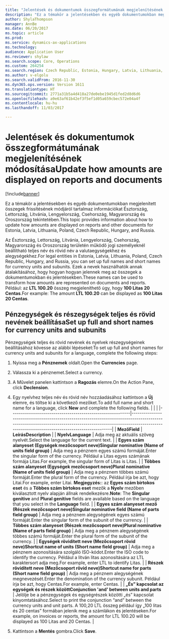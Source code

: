 ```yaml
---
title: "Jelentések és dokumentumok összegformátumának megjelenítésének módosítása"
description: "Ez a témakör a jelentésekben és egyéb dokumentumokban megjelenített összegek frissítésének módjáról tartalmaz információkat Észtország, Lettország, Litvánia, Lengyelország, Csehország, Magyarország és Oroszország tekintetében."
author: ShylaThompson
manager: AnnBe
ms.date: 06/20/2017
ms.topic: article
ms.prod: 
ms.service: dynamics-ax-applications
ms.technology: 
audience: Application User
ms.reviewer: shylaw
ms.search.scope: Core, Operations
ms.custom: 264254
ms.search.region: Czech Republic, Estonia, Hungary, Latvia, Lithuania, Poland, Russia
ms.author: v-elgolu
ms.search.validFrom: 2016-11-30
ms.dyn365.ops.version: Version 1611
ms.translationtype: HT
ms.sourcegitcommit: 2771a31b5a4d418a27de0ebe1945d1fed2d8d6d6
ms.openlocfilehash: a9e63af61b42ef3f5ef1d05a659cbec572e04a4f
ms.contentlocale: hu-hu
ms.lasthandoff: 11/03/2017

---
```


# <a name="update-how-amounts-are-displayed-on-reports-and-documents"></a><span data-ttu-id="01212-103">Jelentések és dokumentumok összegformátumának megjelenítésének módosítása</span><span class="sxs-lookup"><span data-stu-id="01212-103">Update how amounts are displayed on reports and documents</span></span>

[!include[banner](../includes/banner.md)]


<span data-ttu-id="01212-104">Ez a témakör a jelentésekben és egyéb dokumentumokban megjelenített összegek frissítésének módjáról tartalmaz információkat Észtország, Lettország, Litvánia, Lengyelország, Csehország, Magyarország és Oroszország tekintetében.</span><span class="sxs-lookup"><span data-stu-id="01212-104">This topic provides information about how to update how amounts are displayed on reports and other documents for Estonia, Latvia, Lithuania, Poland, Czech Republic, Hungary, and Russia.</span></span>

<span data-ttu-id="01212-105">Az Észtország, Lettország, Litvánia, Lengyelország, Csehország, Magyarország és Oroszország területén működő jogi személyeknél beállítható teljes név és rövid név a valutaegységekhez és alegységekhez.</span><span class="sxs-lookup"><span data-stu-id="01212-105">For legal entities in Estonia, Latvia, Lithuania, Poland, Czech Republic, Hungary, and Russia, you can set up full names and short names for currency units and subunits.</span></span> <span data-ttu-id="01212-106">Ezek a nevek használhatók annak átalakításához, hogy hogyan hogyan jelennek meg az összegek a dokumentumokban és jelentésekben.</span><span class="sxs-lookup"><span data-stu-id="01212-106">These names can be used to transform how amounts are represented on documents and reports.</span></span> <span data-ttu-id="01212-107">Például: az **LTL 100.20** összeg megjeleníthető úgy, hogy **100 Litas 20 Centas**.</span><span class="sxs-lookup"><span data-stu-id="01212-107">For example: The amount **LTL 100.20** can be displayed as **100 Litas 20 Centas**.</span></span>

## <a name="set-up-full-and-short-names-for-currency-units-and-subunits"></a><span data-ttu-id="01212-108">Pénzegységek és részegységek teljes és rövid nevének beállítása</span><span class="sxs-lookup"><span data-stu-id="01212-108">Set up full and short names for currency units and subunits</span></span>
<span data-ttu-id="01212-109">Pénzegységek teljes és rövid nevének és nyelvek részegységeinek beállításához kövesse az alábbi lépéseket:</span><span class="sxs-lookup"><span data-stu-id="01212-109">To set up full and short names for currency units and subunits for a language, complete the following steps:</span></span>

1.  <span data-ttu-id="01212-110">Nyissa meg a **Pénznemek** oldalt.</span><span class="sxs-lookup"><span data-stu-id="01212-110">Open the **Currencies** page.</span></span>
2.  <span data-ttu-id="01212-111">Válassza ki a pénznemet.</span><span class="sxs-lookup"><span data-stu-id="01212-111">Select a currency.</span></span>
3.  <span data-ttu-id="01212-112">A Művelet panelen kattintson a **Ragozás** elemre.</span><span class="sxs-lookup"><span data-stu-id="01212-112">On the Action Pane, click **Declension**.</span></span>
4.  <span data-ttu-id="01212-113">Egy nyelvhez teljes név és rövid név hozzáadásához kattintson a **Új** elemre, és töltse ki a következő mezőket.</span><span class="sxs-lookup"><span data-stu-id="01212-113">To add full name and short name for a language, click **New** and complete the following fields.</span></span>
    |                                                           |                                                                                                                                                                                                                    |
    |-----------------------------------------------------------|--------------------------------------------------------------------------------------------------------------------------------------------------------------------------------------------------------------------|
    | <span data-ttu-id="01212-114">**Mező**</span><span class="sxs-lookup"><span data-stu-id="01212-114">**Field**</span></span>                                                 | <span data-ttu-id="01212-115">**Leírás**</span><span class="sxs-lookup"><span data-stu-id="01212-115">**Description**</span></span>                                                                                                                                                                                                    |
    | <span data-ttu-id="01212-116">**Nyelv**</span><span class="sxs-lookup"><span data-stu-id="01212-116">**Language**</span></span>                                              | <span data-ttu-id="01212-117">Adja meg az aktuális szöveg nyelvét.</span><span class="sxs-lookup"><span data-stu-id="01212-117">Select the language for the current text.</span></span>                                                                                                                                                                          |
    | <span data-ttu-id="01212-118">**Egyes szám alanyeset (Egységek mezőcsoport neve)**</span><span class="sxs-lookup"><span data-stu-id="01212-118">**Singular nominative (Name of units field group)**</span></span>       | <span data-ttu-id="01212-119">Adja meg a pénznem egyes számú formáját.</span><span class="sxs-lookup"><span data-stu-id="01212-119">Enter the singular form of the currency.</span></span> <span data-ttu-id="01212-120">Például a Litas egyes számának formája Litas.</span><span class="sxs-lookup"><span data-stu-id="01212-120">For example, the singular form of Litas is Litas.</span></span>                                                                                                                         |
    | <span data-ttu-id="01212-121">**Többes szám alanyeset (Egységek mezőcsoport neve)**</span><span class="sxs-lookup"><span data-stu-id="01212-121">**Plural nominative (Name of units field group)**</span></span>         | <span data-ttu-id="01212-122">Adja meg a pénznem többes számú formáját.</span><span class="sxs-lookup"><span data-stu-id="01212-122">Enter the plural form of the currency.</span></span> <span data-ttu-id="01212-123">Például írja be azt, hogy Litai.</span><span class="sxs-lookup"><span data-stu-id="01212-123">For example, enter Litai.</span></span> <span data-ttu-id="01212-124">**Megjegyzés:**: az **Egyes szám birtokos eset** és a **Többes szám birtokos eset** mezők a **Nyelv** mezőben kiválasztott nyelv alapján állnak rendelkezésre.</span><span class="sxs-lookup"><span data-stu-id="01212-124">**Note**: The **Singular genitive** and **Plural genitive** fields are available based on the language that you select in the **Language** field.</span></span> |
    | <span data-ttu-id="01212-125">**Egyes szám alanyeset mező (Részek mezőcsoport neve)**</span><span class="sxs-lookup"><span data-stu-id="01212-125">**Singular nominative field (Name of parts field group)**</span></span> | <span data-ttu-id="01212-126">Adja meg a pénznem alegységének egyes számú formáját.</span><span class="sxs-lookup"><span data-stu-id="01212-126">Enter the singular form of the subunit of the currency.</span></span>                                                                                                                                                            |
    | <span data-ttu-id="01212-127">**Többes szám alanyeset (Részek mezőcsoport neve)**</span><span class="sxs-lookup"><span data-stu-id="01212-127">**Plural nominative (Name of parts field group)**</span></span>         | <span data-ttu-id="01212-128">Adja meg a pénznem alegységének többes számú formáját.</span><span class="sxs-lookup"><span data-stu-id="01212-128">Enter the plural form of the subunit of the currency.</span></span>                                                                                                                                                              |
    | <span data-ttu-id="01212-129">**Egységek rövidített neve (Mezőcsoport rövid neve)**</span><span class="sxs-lookup"><span data-stu-id="01212-129">**Shortcut name of units (Short name field group)**</span></span>       | <span data-ttu-id="01212-130">Adja meg a pénznem azonosítására szolgáló ISO-kódot.</span><span class="sxs-lookup"><span data-stu-id="01212-130">Enter the ISO code to identify the currency.</span></span> <span data-ttu-id="01212-131">Például a litván litas azonosítására az LTL karaktersort adja meg.</span><span class="sxs-lookup"><span data-stu-id="01212-131">For example, enter LTL to identify Litas.</span></span>                                                                                                                             |
    | <span data-ttu-id="01212-132">**Részek rövidített neve (Mezőcsoport rövid neve)**</span><span class="sxs-lookup"><span data-stu-id="01212-132">**Shortcut name for parts (Short name field group)**</span></span>      | <span data-ttu-id="01212-133">Adja meg a pénznem alegységének megnevezését.</span><span class="sxs-lookup"><span data-stu-id="01212-133">Enter the denomination of the currency subunit.</span></span> <span data-ttu-id="01212-134">Például írja be azt, hogy Centas.</span><span class="sxs-lookup"><span data-stu-id="01212-134">For example, enter Centas.</span></span>                                                                                                                                         |
    | <span data-ttu-id="01212-135">**„És” kapcsolat az egységek és részek között**</span><span class="sxs-lookup"><span data-stu-id="01212-135">**Conjunction 'and' between units and parts**</span></span>             | <span data-ttu-id="01212-136">Jelölje be a pénzegységek és egységrészek közötti „és” kapcsolat kinyomtatásához.</span><span class="sxs-lookup"><span data-stu-id="01212-136">Select to print the conjunction “and” between the currency units and unit parts.</span></span> <span data-ttu-id="01212-137">A 100,20 LTL összeg például így „100 litas és 20 centas” formában jelenik meg a számlákon és jelentéseken.</span><span class="sxs-lookup"><span data-stu-id="01212-137">For example, on invoices or reports, the amount for LTL 100.20 will be displayed as 100 Litas and 20 Centas.</span></span>                      |

5.  <span data-ttu-id="01212-138">Kattintson a **Mentés** gombra.</span><span class="sxs-lookup"><span data-stu-id="01212-138">Click **Save**.</span></span>





